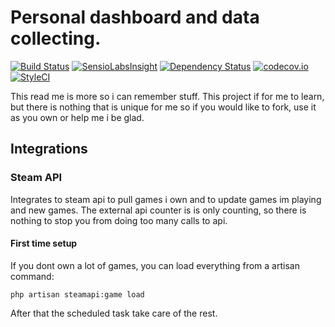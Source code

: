 # Personal dashboard and data collecting.

[![Build Status](https://travis-ci.org/Bogstag/bogstag.se.svg)](https://travis-ci.org/Bogstag/bogstag.se)
[![SensioLabsInsight](https://insight.sensiolabs.com/projects/fd0209c5-cd30-43f4-ae9b-dd72790cdbb4/mini.png)](https://insight.sensiolabs.com/projects/fd0209c5-cd30-43f4-ae9b-dd72790cdbb4)
[![Dependency Status](https://www.versioneye.com/user/projects/56c134f318b271003b391391/badge.svg?style=flat)](https://www.versioneye.com/user/projects/56c134f318b271003b391391)
[![codecov.io](https://codecov.io/github/Bogstag/bogstag.se/coverage.svg?branch=master)](https://codecov.io/github/Bogstag/bogstag.se?branch=master)
[![StyleCI](https://styleci.io/repos/42884250/shield)](https://styleci.io/repos/42884250)

This read me is more so i can remember stuff. This project if for me to learn, but there is nothing that is unique for me so if you would like to fork, use it as you own or help me i be glad.

## Integrations
### Steam API
Integrates to steam api to pull games i own and to update games im playing and new games. The external api counter is is only counting, so there is nothing to stop you from doing too many calls to api.

#### First time setup
If you dont own a lot of games, you can load everything from a artisan command:
```
php artisan steamapi:game load
```
After that the scheduled task take care of the rest.